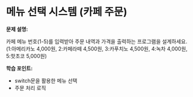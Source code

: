 # 메뉴 선택 시스템 (카페 주문)

**문제 설명:**

카페 메뉴 번호(1-5)를 입력받아 주문 내역과 가격을 출력하는 프로그램을 설계하세요. 
(1:아메리카노 4,000원, 2:카페라떼 4,500원, 3:카푸치노 4,500원, 4:녹차 4,000원, 5:핫초코 5,000원)

**학습 포인트:**

- switch문을 활용한 메뉴 선택
- 주문 처리 로직
